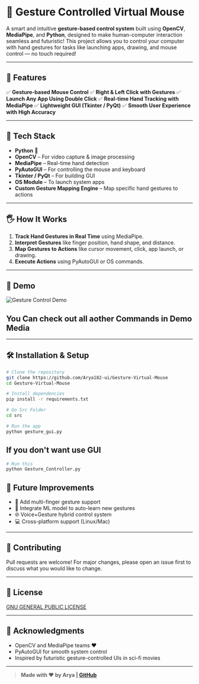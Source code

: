 # 🤖 Gesture Controlled Virtual Mouse

A smart and intuitive **gesture-based control system** built using **OpenCV**, **MediaPipe**, and **Python**, designed to make human-computer interaction seamless and futuristic! This project allows you to control your computer with hand gestures for tasks like launching apps, drawing, and mouse control — no touch required!

---

## 🚀 Features

✅ **Gesture-based Mouse Control**
✅ **Right & Left Click with Gestures**
✅ **Launch Any App Using Double Click**
✅ **Real-time Hand Tracking with MediaPipe**
✅ **Lightweight GUI (Tkinter / PyQt)**
✅ **Smooth User Experience with High Accuracy**

---

## 🧠 Tech Stack

* **Python** 🐍
* **OpenCV** – For video capture & image processing
* **MediaPipe** – Real-time hand detection
* **PyAutoGUI** – For controlling the mouse and keyboard
* **Tkinter / PyQt** – For building GUI
* **OS Module** – To launch system apps
* **Custom Gesture Mapping Engine** – Map specific hand gestures to actions

---

## 🖐️ How It Works

1. **Track Hand Gestures in Real Time** using MediaPipe.
2. **Interpret Gestures** like finger position, hand shape, and distance.
3. **Map Gestures to Actions** like cursor movement, click, app launch, or drawing.
4. **Execute Actions** using PyAutoGUI or OS commands.

---

## 📸 Demo

![Gesture Control Demo](Demo%20Media/Volume%20Control.gif)


## You Can check out all aother Commands in Demo Media 


---

## 🛠️ Installation & Setup

```bash
# Clone the repository
git clone https://github.com/Arya182-ui/Gesture-Virtual-Mouse
cd Gesture-Virtual-Mouse

# Install dependencies
pip install -r requirements.txt

# Go Src Folder
cd src

# Run the app
python gesture_gui.py
```
## If you don't want use GUI 
```bash
# Run this
python Gesture_Controller.py
```

## 🤯 Future Improvements

* 🔄 Add multi-finger gesture support
* 🧠 Integrate ML model to auto-learn new gestures
* 🌐 Voice+Gesture hybrid control system
* 💻 Cross-platform support (Linux/Mac)

---

## 🤝 Contributing

Pull requests are welcome! For major changes, please open an issue first to discuss what you would like to change.

---

## 📜 License

[GNU GENERAL PUBLIC LICENSE](LICENSE)

---

## 🙌 Acknowledgments

* OpenCV and MediaPipe teams ❤️
* PyAutoGUI for smooth system control
* Inspired by futuristic gesture-controlled UIs in sci-fi movies

---

> **Made with ❤️ by Arya | [GitHub](https://github.com/Arya182-ui)**
